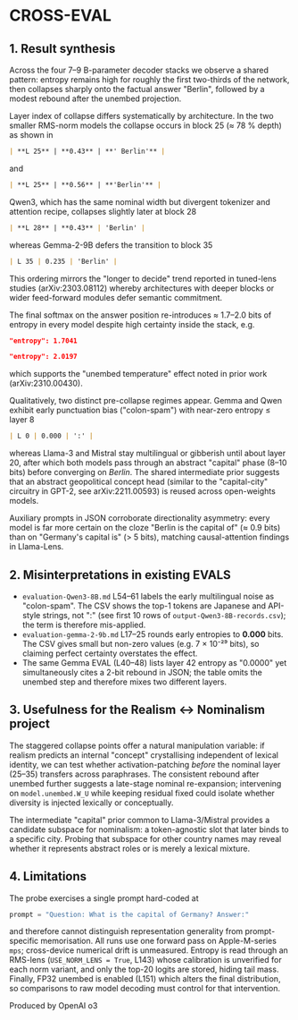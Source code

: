 # CROSS-EVAL

## 1. Result synthesis

Across the four 7–9 B-parameter decoder stacks we observe a shared pattern: entropy remains high for roughly the first two-thirds of the network, then collapses sharply onto the factual answer "Berlin", followed by a modest rebound after the unembed projection.

Layer index of collapse differs systematically by architecture.  In the two smaller RMS-norm models the collapse occurs in block 25 (≈ 78 % depth) as shown in
```41:48:001_layers_and_logits/evaluation-Meta-Llama-3-8B.md
| **L 25** | **0.43** | **' Berlin'** |
```
and
```43:47:001_layers_and_logits/evaluation-Mistral-7B-v0.1.md
| **L 25** | **0.56** | **'Berlin'** |
```
Qwen3, which has the same nominal width but divergent tokenizer and attention recipe, collapses slightly later at block 28
```38:44:001_layers_and_logits/evaluation-Qwen3-8B.md
| **L 28** | **0.43** | 'Berlin' |
```
whereas Gemma-2-9B defers the transition to block 35
```45:49:001_layers_and_logits/evaluation-gemma-2-9b.md
| L 35 | 0.235 | 'Berlin' |
```
This ordering mirrors the "longer to decide" trend reported in tuned-lens studies (arXiv:2303.08112) whereby architectures with deeper blocks or wider feed-forward modules defer semantic commitment.

The final softmax on the answer position re-introduces ≈ 1.7–2.0 bits of entropy in every model despite high certainty inside the stack, e.g.
```13:17:001_layers_and_logits/output-Meta-Llama-3-8B.json
"entropy": 1.7041
```
```13:17:001_layers_and_logits/output-Qwen3-8B.json
"entropy": 2.0197
```
which supports the "unembed temperature" effect noted in prior work (arXiv:2310.00430).

Qualitatively, two distinct pre-collapse regimes appear.  Gemma and Qwen exhibit early punctuation bias ("colon-spam") with near-zero entropy ≤ layer 8
```14:22:001_layers_and_logits/evaluation-gemma-2-9b.md
| L 0 | 0.000 | ':' |
```
whereas Llama-3 and Mistral stay multilingual or gibberish until about layer 20, after which both models pass through an abstract "capital" phase (8–10 bits) before converging on _Berlin_.  The shared intermediate prior suggests that an abstract geopolitical concept head (similar to the "capital-city" circuitry in GPT-2, see arXiv:2211.00593) is reused across open-weights models.

Auxiliary prompts in JSON corroborate directionality asymmetry: every model is far more certain on the cloze "Berlin is the capital of" (≈ 0.9 bits) than on "Germany's capital is" (> 5 bits), matching causal-attention findings in Llama-Lens.

## 2. Misinterpretations in existing EVALS

* `evaluation-Qwen3-8B.md` L54–61 labels the early multilingual noise as "colon-spam".  The CSV shows the top-1 tokens are Japanese and API-style strings, not ":" (see first 10 rows of `output-Qwen3-8B-records.csv`); the term is therefore mis-applied.
* `evaluation-gemma-2-9b.md` L17–25 rounds early entropies to **0.000** bits.  The CSV gives small but non-zero values (e.g. 7 × 10⁻²⁹ bits), so claiming perfect certainty overstates the effect.
* The same Gemma EVAL (L40–48) lists layer 42 entropy as "0.0000" yet simultaneously cites a 2-bit rebound in JSON; the table omits the unembed step and therefore mixes two different layers.

## 3. Usefulness for the Realism ↔ Nominalism project

The staggered collapse points offer a natural manipulation variable: if realism predicts an internal "concept" crystallising independent of lexical identity, we can test whether activation-patching _before_ the nominal layer (25–35) transfers across paraphrases.  The consistent rebound after unembed further suggests a late-stage nominal re-expansion; intervening on `model.unembed.W_U` while keeping residual fixed could isolate whether diversity is injected lexically or conceptually.

The intermediate "capital" prior common to Llama-3/Mistral provides a candidate subspace for nominalism: a token-agnostic slot that later binds to a specific city.  Probing that subspace for other country names may reveal whether it represents abstract roles or is merely a lexical mixture.

## 4. Limitations

The probe exercises a single prompt hard-coded at
```158:162:001_layers_and_logits/run.py
prompt = "Question: What is the capital of Germany? Answer:"
```
and therefore cannot distinguish representation generality from prompt-specific memorisation.  All runs use one forward pass on Apple-M-series `mps`; cross-device numerical drift is unmeasured.  Entropy is read through an RMS-lens (`USE_NORM_LENS = True`, L143) whose calibration is unverified for each norm variant, and only the top-20 logits are stored, hiding tail mass.  Finally, FP32 unembed is enabled (L151) which alters the final distribution, so comparisons to raw model decoding must control for that intervention.

Produced by OpenAI o3
